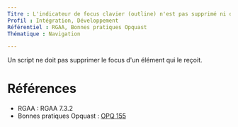 ```yaml
---
Titre : L'indicateur de focus clavier (outline) n'est pas supprimé ni dégradé.
Profil : Intégration, Développement
Référentiel : RGAA, Bonnes pratiques Opquast
Thématique : Navigation

---
```


Un script ne doit pas supprimer le focus d'un élément qui le reçoit.

# Références

* RGAA : RGAA 7.3.2
* Bonnes pratiques Opquast : [OPQ 155](https://checklists.opquast.com/fr/qualiteweb/le-focus-clavier-nest-ni-supprime-ni-masque)
